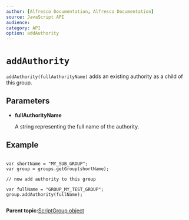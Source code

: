 ```yaml
---
author: [Alfresco Documentation, Alfresco Documentation]
source: JavaScript API
audience: 
category: API
option: addAuthority
---
```


# `addAuthority`

`addAuthority(fullAuthorityName)` adds an existing authority as a child of this group.

## Parameters

-   **fullAuthorityName**

    A string representing the full name of the authority.


## Example

```

var shortName = "MY_SUB_GROUP";
var group = groups.getGroup(shortName);

// now add authority to this group

var fullName = "GROUP_MY_TEST_GROUP";
group.addAuthority(fullName);        
      
```

**Parent topic:**[ScriptGroup object](../references/API-JS-ScriptGroup.md)

